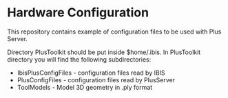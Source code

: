 # Hardware Configuration

This repository contains example of configuration files to be used with Plus Server.

Directory PlusToolkit should be put inside $home/.ibis.
In PlusToolkit directory you will find the following subdirectories:

- IbisPlusConfigFiles - configuration files read by IBIS
- PlusConfigFiles - configuration files read by PlusServer
- ToolModels - Model 3D geometry in .ply format

